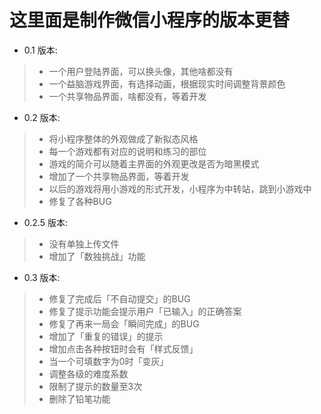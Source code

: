 # 这里面是制作微信小程序的版本更替

* 0.1 版本:
>    - 一个用户登陆界面，可以换头像，其他啥都没有
>    - 一个益脑游戏界面，有选择动画，根据现实时间调整背景颜色
>    - 一个共享物品界面，啥都没有，等着开发

* 0.2 版本:
>    - 将小程序整体的外观做成了新拟态风格
>    - 每一个游戏都有对应的说明和练习的部位
>    - 游戏的简介可以随着主界面的外观更改是否为暗黑模式
>    - 增加了一个共享物品界面，等着开发
>    - 以后的游戏将用小游戏的形式开发，小程序为中转站，跳到小游戏中
>    - 修复了各种BUG

* 0.2.5 版本:
>    - 没有单独上传文件
>    - 增加了「数独挑战」功能

* 0.3 版本:
>    - 修复了完成后「不自动提交」的BUG
>    - 修复了提示功能会提示用户「已输入」的正确答案
>    - 修复了再来一局会「瞬间完成」的BUG
>    - 增加了「重复的错误」的提示
>    - 增加点击各种按钮时会有「样式反馈」
>    - 当一个可填数字为0时「变灰」
>    - 调整各级的难度系数
>    - 限制了提示的数量至3次
>    - 删除了铅笔功能
